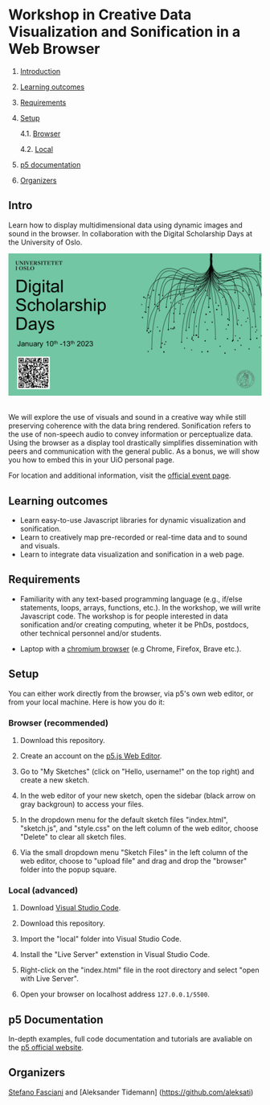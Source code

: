 # Workshop in Creative Data Visualization and Sonification in a Web Browser

1. [Introduction](#intro)
2. [Learning outcomes](#learning-outcomes)
3. [Requirements](#requirements)
4. [Setup](#setup)

   4.1. [Browser](#browser-recommended)

   4.2. [Local](#local)

5. [p5 documentation](#p5-documentation)
6. [Organizers](#organizers)

## Intro

Learn how to display multidimensional data using dynamic images and sound in the browser. In collaboration with the Digital Scholarship Days at the University of Oslo.

<div align="left">
 <img src="/img/dsc-days.png" width=600>
</div>
</br>

We will explore the use of visuals and sound in a creative way while still preserving coherence with the data bring rendered. Sonification refers to the use of non-speech audio to convey information or perceptualize data. Using the browser as a display tool drastically simplifies dissemination with peers and communication with the general public. As a bonus, we will show you how to embed this in your UiO personal page.

For location and additional information, visit the [official event page](https://www.ub.uio.no/english/courses-events/events/all-libraries/2023/digital-scholarship-days/data-visualization.html).

## Learning outcomes

- Learn easy-to-use Javascript libraries for dynamic visualization and sonification.
- Learn to creatively map pre-recorded or real-time data and to sound and visuals.
- Learn to integrate data visualization and sonification in a web page.

## Requirements

- Familiarity with any text-based programming language (e.g., if/else statements, loops, arrays, functions, etc.). In the workshop, we will write Javascript code. The workshop is for people interested in data sonification and/or creating computing, wheter it be PhDs, postdocs, other technical personnel and/or students.

- Laptop with a [chromium browser](<https://en.wikipedia.org/wiki/Chromium_(web_browser)>) (e.g Chrome, Firefox, Brave etc.).

## Setup

You can either work directly from the browser, via p5's own web editor, or from your local machine. Here is how you do it:

### Browser (recommended)

1. Download this repository.

2. Create an account on the [p5.js Web Editor](https://editor.p5js.org/).

3. Go to "My Sketches" (click on "Hello, username!" on the top right) and create a new sketch.

4. In the web editor of your new sketch, open the sidebar (black arrow on gray backgroun) to access your files.

<!-- <div align="left">
 <img src="/fig/local-3-vsc.png" width=600>
</div>
</br> -->

5. In the dropdown menu for the default sketch files "index.html", "sketch.js", and "style.css" on the left column of the web editor, choose "Delete" to clear all sketch files.

6. Via the small dropdown menu "Sketch Files" in the left column of the web editor, choose to "upload file" and drag and drop the "browser" folder into the popup square.

### Local (advanced)

1. Download [Visual Studio Code](https://code.visualstudio.com/download).

2. Download this repository.

3. Import the "local" folder into Visual Studio Code.

4. Install the "Live Server" extenstion in Visual Studio Code.

5. Right-click on the "index.html" file in the root directory and select "open with Live Server".

6. Open your browser on localhost address `127.0.0.1/5500`.

## p5 Documentation

In-depth examples, full code documentation and tutorials are avaliable on the [p5 official website](https://p5js.org/).

## Organizers

[Stefano Fasciani](https://github.com/stefanofasciani) and [Aleksander Tidemann] (https://github.com/aleksati)
